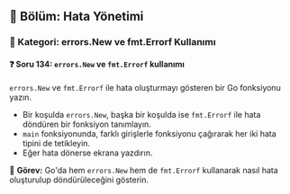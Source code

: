 ## 📘 Bölüm: Hata Yönetimi  
### 🔹 Kategori: errors.New ve fmt.Errorf Kullanımı  
#### ❓ Soru 134: `errors.New` ve `fmt.Errorf` kullanımı

`errors.New` ve `fmt.Errorf` ile hata oluşturmayı gösteren bir Go fonksiyonu yazın.

- Bir koşulda `errors.New`, başka bir koşulda ise `fmt.Errorf` ile hata döndüren bir fonksiyon tanımlayın.
- `main` fonksiyonunda, farklı girişlerle fonksiyonu çağırarak her iki hata tipini de tetikleyin.
- Eğer hata dönerse ekrana yazdırın.

🔧 **Görev:** Go'da hem `errors.New` hem de `fmt.Errorf` kullanarak nasıl hata oluşturulup döndürüleceğini gösterin.

